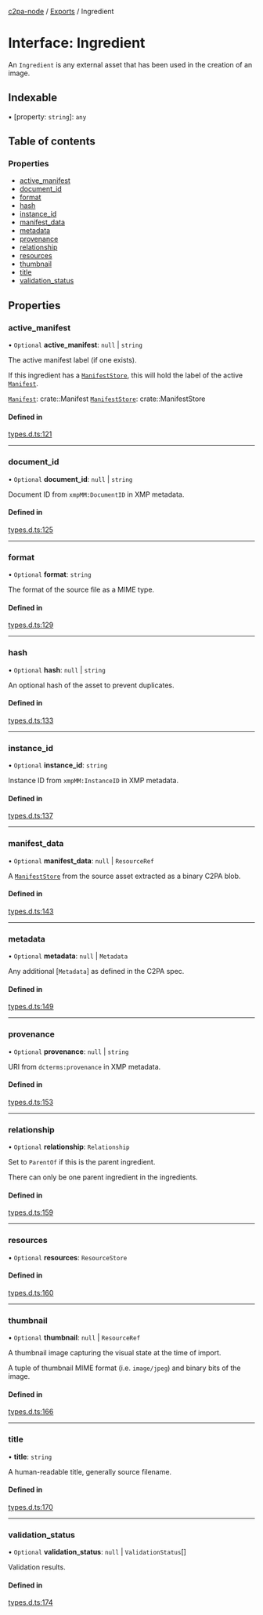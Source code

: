 [c2pa-node](../README.md) / [Exports](../modules.md) / Ingredient

# Interface: Ingredient

An `Ingredient` is any external asset that has been used in the creation of an image.

## Indexable

▪ [property: `string`]: `any`

## Table of contents

### Properties

- [active\_manifest](Ingredient.md#active_manifest)
- [document\_id](Ingredient.md#document_id)
- [format](Ingredient.md#format)
- [hash](Ingredient.md#hash)
- [instance\_id](Ingredient.md#instance_id)
- [manifest\_data](Ingredient.md#manifest_data)
- [metadata](Ingredient.md#metadata)
- [provenance](Ingredient.md#provenance)
- [relationship](Ingredient.md#relationship)
- [resources](Ingredient.md#resources)
- [thumbnail](Ingredient.md#thumbnail)
- [title](Ingredient.md#title)
- [validation\_status](Ingredient.md#validation_status)

## Properties

### active\_manifest

• `Optional` **active\_manifest**: ``null`` \| `string`

The active manifest label (if one exists).

If this ingredient has a [`ManifestStore`], this will hold the label of the active
[`Manifest`].

[`Manifest`]: crate::Manifest [`ManifestStore`]: crate::ManifestStore

#### Defined in

[types.d.ts:121](https://github.com/contentauth/c2pa-node/blob/7225e97/js-src/types.d.ts#L121)

___

### document\_id

• `Optional` **document\_id**: ``null`` \| `string`

Document ID from `xmpMM:DocumentID` in XMP metadata.

#### Defined in

[types.d.ts:125](https://github.com/contentauth/c2pa-node/blob/7225e97/js-src/types.d.ts#L125)

___

### format

• `Optional` **format**: `string`

The format of the source file as a MIME type.

#### Defined in

[types.d.ts:129](https://github.com/contentauth/c2pa-node/blob/7225e97/js-src/types.d.ts#L129)

___

### hash

• `Optional` **hash**: ``null`` \| `string`

An optional hash of the asset to prevent duplicates.

#### Defined in

[types.d.ts:133](https://github.com/contentauth/c2pa-node/blob/7225e97/js-src/types.d.ts#L133)

___

### instance\_id

• `Optional` **instance\_id**: `string`

Instance ID from `xmpMM:InstanceID` in XMP metadata.

#### Defined in

[types.d.ts:137](https://github.com/contentauth/c2pa-node/blob/7225e97/js-src/types.d.ts#L137)

___

### manifest\_data

• `Optional` **manifest\_data**: ``null`` \| `ResourceRef`

A [`ManifestStore`] from the source asset extracted as a binary C2PA blob.

[`ManifestStore`]: crate::ManifestStore

#### Defined in

[types.d.ts:143](https://github.com/contentauth/c2pa-node/blob/7225e97/js-src/types.d.ts#L143)

___

### metadata

• `Optional` **metadata**: ``null`` \| `Metadata`

Any additional [`Metadata`] as defined in the C2PA spec.

[`Manifest`]: crate::Manifest

#### Defined in

[types.d.ts:149](https://github.com/contentauth/c2pa-node/blob/7225e97/js-src/types.d.ts#L149)

___

### provenance

• `Optional` **provenance**: ``null`` \| `string`

URI from `dcterms:provenance` in XMP metadata.

#### Defined in

[types.d.ts:153](https://github.com/contentauth/c2pa-node/blob/7225e97/js-src/types.d.ts#L153)

___

### relationship

• `Optional` **relationship**: `Relationship`

Set to `ParentOf` if this is the parent ingredient.

There can only be one parent ingredient in the ingredients.

#### Defined in

[types.d.ts:159](https://github.com/contentauth/c2pa-node/blob/7225e97/js-src/types.d.ts#L159)

___

### resources

• `Optional` **resources**: `ResourceStore`

#### Defined in

[types.d.ts:160](https://github.com/contentauth/c2pa-node/blob/7225e97/js-src/types.d.ts#L160)

___

### thumbnail

• `Optional` **thumbnail**: ``null`` \| `ResourceRef`

A thumbnail image capturing the visual state at the time of import.

A tuple of thumbnail MIME format (i.e. `image/jpeg`) and binary bits of the image.

#### Defined in

[types.d.ts:166](https://github.com/contentauth/c2pa-node/blob/7225e97/js-src/types.d.ts#L166)

___

### title

• **title**: `string`

A human-readable title, generally source filename.

#### Defined in

[types.d.ts:170](https://github.com/contentauth/c2pa-node/blob/7225e97/js-src/types.d.ts#L170)

___

### validation\_status

• `Optional` **validation\_status**: ``null`` \| `ValidationStatus`[]

Validation results.

#### Defined in

[types.d.ts:174](https://github.com/contentauth/c2pa-node/blob/7225e97/js-src/types.d.ts#L174)
